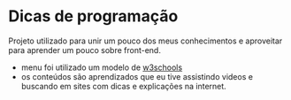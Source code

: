 # Dicas de programação
Projeto utilizado para unir um pouco dos meus conhecimentos e aproveitar para aprender um pouco sobre front-end.

* menu foi utilizado um modelo de [w3schools](https://www.w3schools.com/)
* os conteúdos são aprendizados que eu tive assistindo videos e buscando em sites com dicas e explicações na internet.
